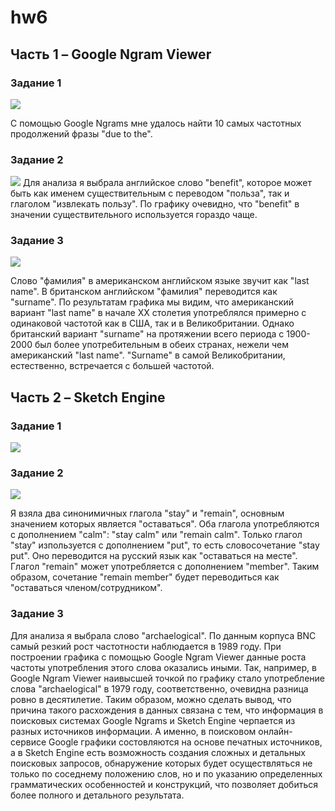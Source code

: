 # hw6
## Часть 1 – Google Ngram Viewer
### Задание 1 
![](https://github.com/maryezhova/hw6/blob/master/screenshot1.png)

С помощью Google Ngrams мне удалось найти 10 самых частотных продолжений фразы "due to the".
### Задание 2
![](https://github.com/maryezhova/hw6/blob/master/screenshot2.png)
Для анализа я выбрала английское слово "benefit", которое может быть как именем существительным с переводом "польза", так и глаголом "извлекать пользу". По графику очевидно, что "benefit" в значении существительного используется гораздо чаще. 
### Задание 3
![](https://github.com/maryezhova/hw6/blob/master/screenshot3.png)

Слово "фамилия" в американском английском языке звучит как "last name". В британском английском "фамилия" переводится как "surname". По результатам графика мы видим, что американский вариант "last name" в начале XX столетия употреблялся примерно с одинаковой частотой как в США, так и в Великобритании. Однако британский вариант "surname" на протяжении всего периода с 1900-2000 был более употребительным в обеих странах, нежели чем американский "last name". "Surname" в самой Великобритании, естественно, встречается с большей частотой.
## Часть 2 – Sketch Engine
### Задание 1
![](https://github.com/maryezhova/hw6/blob/master/screenshot4.png)
### Задание 2
![](https://github.com/maryezhova/hw6/blob/master/screenshot5.png)

Я взяла два синонимичных глагола "stay" и "remain", основным значением которых является "оставаться". Оба глагола употребляются с дополнением "calm": "stay calm" или "remain calm". Только глагол "stay" изпользуется с дополнением "put", то есть словосочетание "stay put". Оно переводится на русский язык как "оставаться на месте". Глагол "remain" может употребляется с дополнением "member". Таким образом, сочетание "remain member" будет переводиться как "оставаться членом/сотрудником".
### Задание 3
Для анализа я выбрала слово "archaelogical". По данным корпуса BNC самый резкий рост частотности наблюдается в 1989 году. При построении графика с помощью Google Ngram Viewer данные роста частоты употребления этого слова оказались иными. Так, например, в Google Ngram Viewer наивысшей точкой по графику стало употребление слова "archaelogical" в 1979 году, соответственно, очевидна разница ровно в десятилетие. Таким образом, можно сделать вывод, что причина такого расхождения в данных связана с тем, что информация в поисковых системах Google Ngrams и Sketch Engine черпается из разных источников информации. А именно, в поисковом онлайн-сервисе Google графики состовляются на основе печатных источников, а в Sketch Engine есть возможность создания сложных и детальных поисковых запросов, обнаружение которых будет осуществляться не только по соседнему положению слов, но и по указанию определенных грамматических особенностей и конструкций, что позволяет добиться более полного и детального результата.
